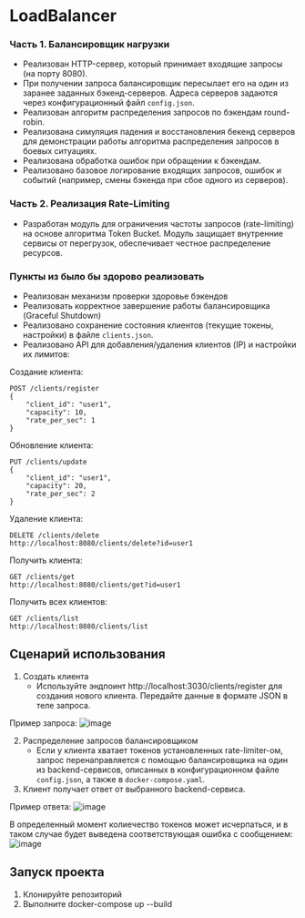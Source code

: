 # LoadBalancer

### Часть 1. Балансировщик нагрузки
- Реализован HTTP-сервер, который принимает входящие запросы (на порту 8080). 
- При получении запроса балансировщик пересылает его на один из заранее заданных бэкенд-серверов. Адреса серверов задаются через конфигурационный файл ```config.json```. 
- Реализован алгоритм распределения запросов по бэкендам round-robin. 
- Реализована симуляция падения и восстановления бекенд серверов для демонстрации работы алгоритма распределения запросов в боевых ситуациях.
- Реализована обработка ошибок при обращении к бэкендам.
- Реализовано базовое логирование входящих запросов, ошибок и событий (например, смены бэкенда при сбое одного из серверов).

### Часть 2. Реализация Rate-Limiting

- Разработан модуль для ограничения частоты запросов (rate-limiting) на основе алгоритма Token Bucket. Модуль защищает внутренние сервисы от перегрузок, обеспечивает честное распределение ресурсов.


### Пункты из было бы здорово реализовать
- Реализован механизм проверки здоровье бэкендов
- Реализовать корректное завершение работы балансировщика (Graceful Shutdown)
- Реализовано сохранение состояния клиентов (текущие токены, настройки) в файле ```clients.json```.
- Реализовано API для добавления/удаления клиентов (IP) и настройки их лимитов:

Создание клиента: 
```
POST /clients/register 
{
    "client_id": "user1",
    "capacity": 10,
    "rate_per_sec": 1
}
```
Обновление клиента: 
```
PUT /clients/update
{
    "client_id": "user1",
    "capacity": 20,
    "rate_per_sec": 2
}
```
Удаление клиента:
```
DELETE /clients/delete
http://localhost:8080/clients/delete?id=user1
```
Получить клиента:
```
GET /clients/get
http://localhost:8080/clients/get?id=user1
```
Получить всех клиентов:
```
GET /clients/list
http://localhost:8080/clients/list
```
## Сценарий использования
1. Создать клиента
   - Используйте эндпоинт http://localhost:3030/clients/register для создания нового клиента. Передайте данные в формате JSON в теле запроса.

Пример запроса:
![image](https://github.com/user-attachments/assets/e5f98993-0aee-4ecf-9b62-a79b8edbe3b4)

2. Распределение запросов балансировщиком
   - Если у клиента хватает токенов установленных rate-limiter-ом, запрос перенаправляется с помощью балансировщика на один из backend-сервисов, описанных в конфигурационном файле ```config.json```, а также в ```docker-compose.yaml```.
3. Клиент получает ответ от выбранного backend-сервиса.

Пример ответа:
![image](https://github.com/user-attachments/assets/fec3a973-03b3-4637-9a4d-e075fa65df1f)

В определенный момент колиечество токенов может исчерпаться, и в таком случае будет выведена соответствующая ошибка с сообщением:
![image](https://github.com/user-attachments/assets/0764f000-9730-41a3-963f-ec6e31e501b6)

## Запуск проекта
1. Клонируйте репозиторий
2. Выполните docker-compose up --build
